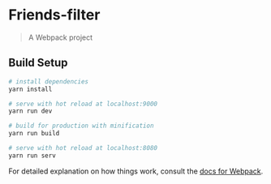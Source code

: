 # Friends-filter

> A Webpack project

## Build Setup

``` bash
# install dependencies
yarn install

# serve with hot reload at localhost:9000
yarn run dev

# build for production with minification
yarn run build

# serve with hot reload at localhost:8080
yarn run serv
```

For detailed explanation on how things work, consult the [docs for Webpack](https://webpack.js.org/concepts/).